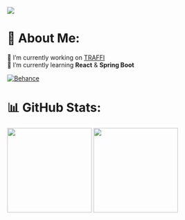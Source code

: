 ![](https://skillicons.dev/icons?i=c,cs,java,html,css,react,spring,net,npm,git,vscode,visualstudio,github,ps,pr,blender,figma,obsidian&perline=20#gh-dark-mode-only)

<!--
Separated by subjects<br>
![](https://skillicons.dev/icons?i=c,cs,java,html,css,js,ts,mysql&perline=20#gh-dark-mode-only)<br>
![](https://skillicons.dev/icons?i=react,spring,net&perline=20#gh-dark-mode-only)<br>
![](https://skillicons.dev/icons?i=vscode,visualstudio,github,ps,pr,blender,figma,obsidian&perline=20#gh-dark-mode-only)<br>
![](https://skillicons.dev/icons?i=threejs,npm,git&perline=20#gh-dark-mode-only)
-->

# 💫 About Me:
🔭 I’m currently working on [TRAFFI](https://github.com/Shalev-Aviv/TRAFFI)<br>🌱 I’m currently learning **React** & **Spring Boot**<br>

[![Behance](https://img.shields.io/badge/Behance-1769ff?logo=behance&logoColor=white)](https://www.behance.net/shalev3)


# 📊 GitHub Stats:
<a href="https://www.youtube.com/watch?v=dQw4w9WgXcQ"><img src="https://github-readme-stats.vercel.app/api?username=Shalev-Aviv&theme=holi&hide_border=false&include_all_commits=false&count_private=false" height="195"></a>
<a href="https://www.youtube.com/watch?v=dQw4w9WgXcQ"><img src="https://github-readme-stats.vercel.app/api/top-langs/?username=Shalev-Aviv&theme=holi&hide_border=false&include_all_commits=false&count_private=false&layout=compact" height="195"></a>

<!-- Used these sites & repos to decorate the README -->
<!-- https://gprm.itsvg.in -->
<!-- https://github.com/tandpfun/skill-icons?tab=readme-ov-file#icons-list -->
